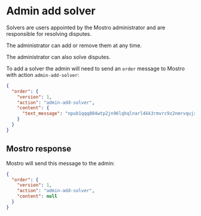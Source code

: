 # Admin add solver

Solvers are users appointed by the Mostro administrator and are responsible for resolving disputes.

The administrator can add or remove them at any time.

The administrator can also solve disputes.

To add a solver the admin will need to send an `order` message to Mostro with action `admin-add-solver`:

```json
{
  "order": {
    "version": 1,
    "action": "admin-add-solver",
    "content": {
      "text_message": "npub1qqq884wtp2jn96lqhqlnarl4kk3rmvrc9z2nmrvqujx3m4l2ea5qd5d0fq"
    }
  }
}
```

## Mostro response

Mostro will send this message to the admin:

```json
{
  "order": {
    "version": 1,
    "action": "admin-add-solver",
    "content": null
  }
}
```
